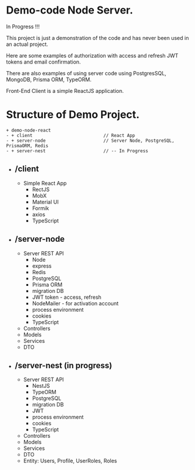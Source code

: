 # Demo-code Node Server.
In Progress !!!

This project is just a demonstration of the code and has never been used in an actual project.

Here are some examples of authorization with access and refresh JWT tokens and email confirmation.

There are also examples of using server code using PostgresSQL, MongoDB, Prisma ORM, TypeORM.

Front-End Client is a simple ReactJS application.

# Structure of Demo Project.
```
+ demo-node-react
- + client                           // React App
- + server-node                      // Server Node, PostgreSQL, PrismaORM, Redis
- + server-nest                      // -- In Progress
```

- ## /client
  - Simple React App
    - RectJS
    - MobX
    - Material UI
    - Formik
    - axios
    - TypeScript

- ## /server-node
  - Server REST API
    - Node
    - express
    - Redis
    - PostgreSQL
    - Prisma ORM
    - migration DB
    - JWT token - access, refresh
    - NodeMailer - for activation account
    - process environment
    - cookies
    - TypeScript
  - Controllers
  - Models
  - Services
  - DTO

- ## /server-nest (in progress)
  - Server REST API
    - NestJS
    - TypeORM
    - PostgreSQL
    - migration DB
    - JWT
    - process environment
    - cookies
    - TypeScript
  - Controllers
  - Models
  - Services
  - DTO
  - Entity: Users, Profile, UserRoles, Roles
